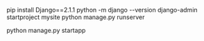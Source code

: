 pip install Django==2.1.1
python -m django --version
django-admin startproject mysite
python manage.py runserver


python manage.py startapp
